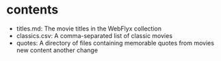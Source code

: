 # contents

- titles.md: The movie titles in the WebFlyx collection
- classics.csv: A comma-separated list of classic movies
- quotes: A directory of files containing memorable quotes from movies
new content
another change
